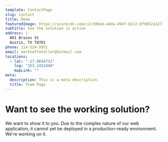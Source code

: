 ```yaml
---
template: ContactPage
slug: contact
title: Demo
featuredImage: https://ucarecdn.com/c2c390ad-a4da-494f-82c2-0f9852a12713/
subtitle: See the solution in action
address: |-
  801 Brazos St
  Austin, TX 78701
phone: 214-524-5951
email: markteffeteller@hotmail.com
locations:
  - lat: "-27.9654732"
    lng: "153.2432449"
    mapLink: ""
meta:
  description: This is a meta description.
  title: Team Page
---
```

# Want to see the working solution?

We want to show it to you. Due to the complex nature of our web application, it cannot yet be deployed in a production-ready environment. We're working on it.